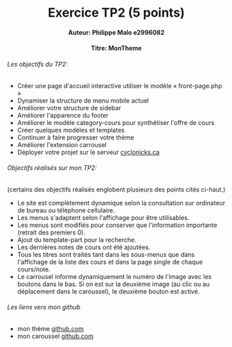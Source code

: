 # <center> Exercice TP2 (5 points)

#### <center> Auteur: Philippe Malo e2996082
#### <center> Titre: MonTheme

###### Les objectifs du TP2:

- Créer une page d'accueil interactive utiliser le modèle « front-page.php »
- Dynamiser la structure de menu mobile actuel
- Améliorer votre structure de sidebar
- Améliorer l'apparence du footer
- Améliorer le modèle category-cours pour synthétiser l'offre de cours
- Créer quelques modèles et templates
- Continuer à faire progresser votre thème
- Améliorer l'extension carrousel
- Déployer votre projet sur le serveur [cyclonicks.ca](https://cyclonicks.ca)


###### Objectifs réalisés sur mon TP2:
(certains des objectifs réalisés englobent plusieurs des points cités ci-haut.)
- Le site est complètement dynamique selon la consultation sur ordinateur de bureau ou téléphone cellulaire.
- Les menus s'adaptent selon l'affichage pour être utilisables.
- Les menus sont modifiés pour conserver que l'information importante (retrait des premiers 0).
- Ajout du template-part pour la recherche.
- Les dernières notes de cours ont été ajoutées.
- Tous les titres sont traités tant dans les sous-menus que dans l'affichage de la liste des cours et dans la page single de chaque cours/note.
- Le carrousel informe dynamiquement le numéro de l'image avec les boutons dans le bas. Si on est sur la deuxième image (au clic ou au déplacement dans le caroussel), le deuxième bouton est activé.

###### Les liens vers mon github

- mon thème [github.com](https://github.com/Cyclonicks/monTheme/tree/tp2)
- mon caroussel [github.com](https://github.com/Cyclonicks/carrousel-31w/tree/tp1)

